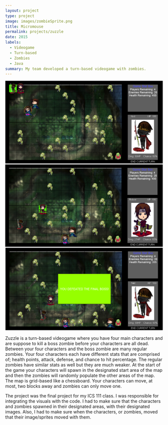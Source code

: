 ```yaml
---
layout: project
type: project
image: images/zombieSprite.png
title: Micromouse
permalink: projects/zuzzle
date: 2015
labels:
  - Videogame
  - Turn-based
  - Zombies
  - Java
summary: My team developed a turn-based videogame with zombies.
---
```


<div class="ui small rounded images">
  <img class="ui image" src="../images/zuzzle1.png">
  <img class="ui image" src="../images/zuzzle2.png">
  <img class="ui image" src="../images/zuzzle3.png">
</div>

Zuzzle is a turn-based videogame where you have four main characters and are suppose to kill a boss zombie before your characters are all dead.  Between your four characters and the boss zombie are many regular zombies.  Your four characters each have different stats that are comprised of; health points, attack, defense, and chance to hit percentage.  The regular zombies have similar stats as well but they are much weaker.  At the start of the game your characters will spawn in the designated start area of the map and then the zombies will randomly populate the other areas of the map.  The map is grid-based like a chessboard.  Your characters can move, at most, two blocks away and zombies can only move one.

The project was the final project for my ICS 111 class.  I was responsible for integrating the visuals with the code.  I had to make sure that the characters and zombies spawned in their designated areas, with their designated images.  Also, I had to make sure when the characters, or zombies, moved that their image/sprites moved with them.
